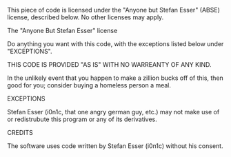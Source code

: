 This piece of code is licensed under the "Anyone but Stefan Esser" (ABSE) license, described below. No other licenses may apply.

The "Anyone But Stefan Esser" license

Do anything you want with this code, with the exceptions listed below under "EXCEPTIONS".

THIS CODE IS PROVIDED "AS IS" WITH NO WARREANTY OF ANY KIND.

In the unlikely event that you happen to make a zillion bucks off of this, then good for you; consider buying a homeless person a meal.

EXCEPTIONS

Stefan Esser (i0n1c, that one angry german guy, etc.) may not make use of or redistrubute this program or any of its derivatives.

CREDITS

The software uses code written by Stefan Esser (i0n1c) without his consent.
